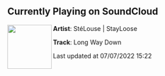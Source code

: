 ## Currently Playing on SoundCloud

[<img align="left" width="100" src="https://i1.sndcdn.com/artworks-hubgwRCb3qt6AQtq-qEyp0Q-t500x500.jpg">](https://soundcloud.com/stayloosemusic/long-way-down)

**Artist**: StéLouse | StayLoose 

**Track**: Long Way Down

Last updated at 07/07/2022 15:22
